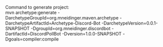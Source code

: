 Command to generate project:  
mvn archetype:generate -DarchetypeGroupId=org.mneidinger.maven.archetype -DarchetypeArtifactId=Archetype-Discord-Bot -DarchetypeVersion=0.0.1-SNAPSHOT -DgroupId=org.mneidinger.discordbot -DartifactId=DiscordPollBot -Dversion=1.0.0-SNAPSHOT -Dgoals=compiler:compile
